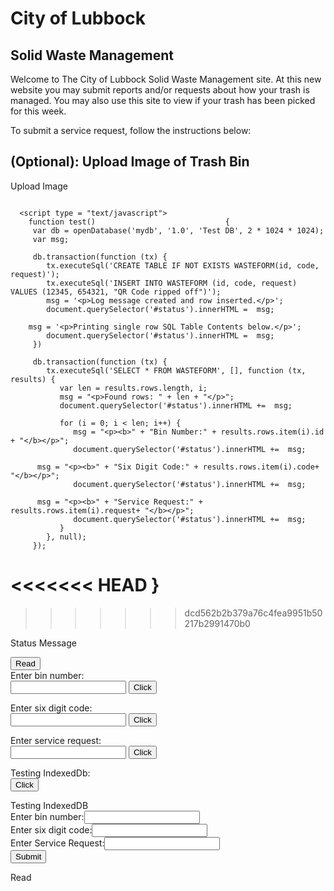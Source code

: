 # City of Lubbock

## Solid Waste Management

Welcome to The City of Lubbock Solid Waste Management site. At this new website you may submit reports and/or requests about how your trash is managed. You may also use this site to view if your trash has been picked for this week.
<html>
<script>
var peopleData = [
    { name: "John Dow", email: "john@company.com" },
    { name: "Don Dow", email: "don@company.com" }
];
 
function initDb() {
    var request = indexedDB.open("PeopleDB", 1);  
    request.onsuccess = function (evt) {
        db = request.result;                                                            
    };
 
    request.onerror = function (evt) {
        console.log("IndexedDB error: " + evt.target.errorCode);
    };
 
    request.onupgradeneeded = function (evt) {                   
        var objectStore = evt.currentTarget.result.createObjectStore("people", 
                                     { keyPath: "id", autoIncrement: true });
 
        objectStore.createIndex("name", "name", { unique: false });
        objectStore.createIndex("email", "email", { unique: true });
 
        for (i in peopleData) {
            objectStore.add(peopleData[i]);
        }
    };
}
</script>
</html>
To submit a service request, follow the instructions below:

<h2>(Optional): Upload Image of Trash Bin</h2>
<form>
<input type="file" accept="image/*" id="file" name="image1" onchange="loadFile(event)" style="display: none;">
</form> 
<p><label for="file" style="curser: pointer;">Upload Image</label></p>
<p><img id="output" width="200" /></p>

<script>
var loadFile = function(event)	{
	
	var image = document.getElementById('output');

	image.src = URL.createObjectURL(event.target.files[0]);

};

</script>

</body>
</html>

<!--
<html>
<head>
<script>
function gen_sql_table()					{
	
	var bin_num = document.forms["WasteForm"]["Bin Number"];

	var six_digits = document.forms["WasteForm"]["Six Digit Code"];

	var service_request = document.form["WasteForm"]["Service Request"];

	var db = openDatabase('bindb','1.0','Test DB',30000);

	db.transaction(function(tx)		{
		
		tx.executeSQL('CREATE TABLE IF NOT EXISTS WEBDB (id INTEGER, code INTEGER, request TEXT');

		tx.executeSQL('INSERT INTO WEBDB (id,code,request) (?,?,?)',[bin_num,six_digits,service_request]);
	
	});

	db.transaction(function (tx) { 

		    tx.executeSql('SELECT * FROM LOGS', [], function (tx, results) { 

		       var len = results.rows.length, i; 

		       msg = "<p>Found rows: " + len + "</p>"; 

		       document.querySelector('#status').innerHTML +=  msg; 

	      

		       for (i = 0; i < len; i++) { 

			  msg = "<p><b>" + results.rows.item(i).log + "</b></p>"; 

			  document.querySelector('#status').innerHTML +=  msg; 

		       } 

		    }, null); 

		 }); 

      </script>


}
</script>
<body>
<form name="WasteForm" onsubmit="return gen_sql_table()" method="post">
<p>Enter Bin Number: <input type="text" name="Bin Number"></p><br>
<p>Enter Six Digit Code:<input type="password" name="Six Digit Code"></p><br>
<p>Enter Your Service Request:<input type="text" name="Service Request"></p><br>
<p><input type="submit" value="send" name="Submit" onClick="gen_sql_table()"></p>
</form>
</body>
</html>
-->

<html>
   <head>

      <script type = "text/javascript">
      	function test()								{
         var db = openDatabase('mydb', '1.0', 'Test DB', 2 * 1024 * 1024);
         var msg;

         db.transaction(function (tx) {
            tx.executeSql('CREATE TABLE IF NOT EXISTS WASTEFORM(id, code, request)');
            tx.executeSql('INSERT INTO WASTEFORM (id, code, request) VALUES (12345, 654321, "QR Code ripped off")');
            msg = '<p>Log message created and row inserted.</p>';
            document.querySelector('#status').innerHTML =  msg;
            
	    msg = '<p>Printing single row SQL Table Contents below.</p>';
            document.querySelector('#status').innerHTML =  msg;
         })

         db.transaction(function (tx) {
            tx.executeSql('SELECT * FROM WASTEFORM', [], function (tx, results) {
               var len = results.rows.length, i;
               msg = "<p>Found rows: " + len + "</p>";
               document.querySelector('#status').innerHTML +=  msg;

               for (i = 0; i < len; i++) {
                  msg = "<p><b>" + "Bin Number:" + results.rows.item(i).id + "</b></p>";
                  document.querySelector('#status').innerHTML +=  msg;
                  
		  msg = "<p><b>" + "Six Digit Code:" + results.rows.item(i).code+ "</b></p>";
                  document.querySelector('#status').innerHTML +=  msg;
		  
		  msg = "<p><b>" + "Service Request:" + results.rows.item(i).request+ "</b></p>";
                  document.querySelector('#status').innerHTML +=  msg;
               }
            }, null);
         });
<<<<<<< HEAD
	}
=======

>>>>>>> dcd562b2b379a76c4fea9951b50217b2991470b0
      </script>
   </head>

   <body>
      <div id = "status" name = "status">Status Message</div>
   </body>
</html>

<!--
<html>
<body>
<form action="welcome.php" method="post">
Enter Bin Number: <input type="text" name="bin_num"><br>
Enter Six Digits: <input type="text" name="six_digits"><br>
Enter Service Request: <input type="text" name="service_request"><br>
<input type="submit">
</form>

</body>
</html>
-->

<html>
<head>
<title>Service Request Form</title>
<script>
window.indexedDB = window.indexedDB || window.mozIndexedDB || window.webkitIndexedDB || 
window.msIndexedDB;
 
window.IDBTransaction = window.IDBTransaction || window.webkitIDBTransaction || 
window.msIDBTransaction;
window.IDBKeyRange = window.IDBKeyRange || 
window.webkitIDBKeyRange || window.msIDBKeyRange
 
if (!window.indexedDB) {
   window.alert("Your browser doesn't support a stable version of IndexedDB.")
}
function read_bin_number(binum)			{
	
	var binumber = binum.bin.value

	alert("You typed:" + binumber);

}

function read_six_digit_code(six_digit_code)	{
	
	var code = six_digit_code.code.value

	alert("You typed:" + code);

}

function read_service_request(service_request)	{
	
	var request = service_request.complaint.value

	alert("You typed:" + request);

}

function indexed_db_add() {
	
	alert("Swiss");

	var request = db.transaction(["employee"], "readwrite")
	   .objectStore("employee")
	   .add({ id: "01", name: "prasad", age: 24, email: "prasad@tutorialspoint.com" });
	   
	   request.onsuccess = function(event) {
	      alert("Prasad has been added to your database.");
	   };
	   
	   request.onerror = function(event) {
	      alert("Unable to add data\r\nPrasad is already exist in your database! ");
	   }	
	
}
</script>
</head>
<body>
<button onclick="read()">Read </button>
<form name="BinForm" action="" method="post">Enter bin number:<br>
<input type="text" name="bin" value="">
<input type="button" name="button" value="Click" onClick="read_bin_number(this.form)">
</form>
<form name="CodeForm" action="" method="post">Enter six digit code:<br>
<input type="password" name="code" value="">
<input type="button" name="button" value="Click" onClick="read_six_digit_code(this.form)">
</form>
<form name="ServeForm" action="" method="post">Enter service request:<br>
<input type="text" name="complaint" value="">
<input type="button" name="button" value="Click" onClick="read_service_request(this.form)">
</form>
<form name="indexedb" action="" method="post">Testing IndexedDb:<br>
<input type="button" name="button" value="Click" onClick="indexed_db_add()">
</form>
<form name="sqlform" action="" method="post">Testing IndexedDB<br>
Enter bin number:<input type="text" name="bin" value=""><br>
Enter six digit code:<input type="password" name="code" value=""><br>
Enter Service Request:<input type="text" name="service_request" value=""><br>
<input type="button" name="button" value="Submit" onClick="add()"><br>
</body>
</html>

Read

<html>
   <head>
      <meta http-equiv = "Content-Type" content = "text/html; charset = utf-8" />
      <script type = "text/javascript">
         
         //prefixes of implementation that we want to test
         window.indexedDB = window.indexedDB || window.mozIndexedDB || 
         window.webkitIndexedDB || window.msIndexedDB;
         
         //prefixes of window.IDB objects
         window.IDBTransaction = window.IDBTransaction || 
         window.webkitIDBTransaction || window.msIDBTransaction;
         window.IDBKeyRange = window.IDBKeyRange || window.webkitIDBKeyRange || 
         window.msIDBKeyRange
         
         if (!window.indexedDB) {
            window.alert("Your browser doesn't support a stable version of IndexedDB.")
         }
         
         const employeeData = [
            { id: "00-01", name: "gopal", age: 35, email: "gopal@tutorialspoint.com" },
            { id: "00-02", name: "prasad", age: 32, email: "prasad@tutorialspoint.com" }
         ];
         var db;
         var request = window.indexedDB.open("newDatabase", 1);
         
         request.onerror = function(event) {
            console.log("error: ");
         };
         
         request.onsuccess = function(event) {
            db = request.result;
            console.log("success: "+ db);
         };
         
         request.onupgradeneeded = function(event) {
            var db = event.target.result;
            var objectStore = db.createObjectStore("employee", {keyPath: "id"});
            
            for (var i in employeeData) {
               objectStore.add(employeeData[i]);
            }
         }
         
         function read() {
            var transaction = db.transaction(["employee"]);
            var objectStore = transaction.objectStore("employee");
            var request = objectStore.get("00-03");
            
            request.onerror = function(event) {
               alert("Unable to retrieve daa from database!");
            };
            
            request.onsuccess = function(event) {
               // Do something with the request.result!
               if(request.result) {
                  alert("Name: " + request.result.name + ", 
                     Age: " + request.result.age + ", Email: " + request.result.email);
               } else {
                  alert("Kenny couldn't be found in your database!");
               }
            };
         }
         
         function readAll() {
            var objectStore = db.transaction("employee").objectStore("employee");
            
            objectStore.openCursor().onsuccess = function(event) {
               var cursor = event.target.result;
               
               if (cursor) {
                  alert("Name for id " + cursor.key + " is " + cursor.value.name + ", 
                     Age: " + cursor.value.age + ", Email: " + cursor.value.email);
                  cursor.continue();
               } else {
                  alert("No more entries!");
               }
            };
         }
         
         function add() {
            var request = db.transaction(["employee"], "readwrite")
            .objectStore("employee")
            .add({ id: "00-03", name: "Kenny", age: 19, email: "kenny@planet.org" });
            
            request.onsuccess = function(event) {
               alert("Kenny has been added to your database.");
            };
            
            request.onerror = function(event) {
               alert("Unable to add data\r\nKenny is aready exist in your database! ");
            }
         }
         
         function remove() {
            var request = db.transaction(["employee"], "readwrite")
            .objectStore("employee")
            .delete("00-03");
            
            request.onsuccess = function(event) {
               alert("Kenny's entry has been removed from your database.");
            };
         }
      </script>
      
   </head>
</html>

Printing Bin Number

Printing Six Digit Code

Printing Service Request
<!--
#URL:https://www.javaworld.com/article/2077176/using-javascript-and-forms.html
<<<<<<< HEAD
#URL:https://www.geeksforgeeks.org/form-validation-using-html-javascript/
=======
#URL:https://stackoverflow.com/questions/21396279/display-image-and-validation-of-image-extension-before-uploading-file-using-java
#URL:https://stackoverflow.com/questions/8810927/showing-an-image-from-an-array-of-images-javascript
#URL:https://stackoverflow.com/questions/21396279/display-image-and-validation-of-image-extension-before-uploading-file-using-java
#URL:https://codewithlogic.wordpress.com/2013/09/01/creating-a-file-uploader-using-javascript-and-html-5/
#URL:https://www.webtrickshome.com/faq/how-to-display-uploaded-image-in-html-using-javascript
-->
>>>>>>> dcd562b2b379a76c4fea9951b50217b2991470b0
